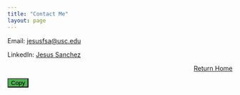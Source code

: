 ```yaml
---
title: "Contact Me"
layout: page 
---
```


Email: [jesusfsa@usc.edu](mailto:jesusfsa@usc.edu)

LinkedIn: [Jesus Sanchez](https://www.linkedin.com/in/jesus-sanchez1/)

<div style="text-align: right;">
  
  <a href="/index">Return Home</a>
  
</div>


<div style="position: relative;">
  <button 
    onclick="copyToClipboard('jesus')"
    class="copy-button"
    style="background-color: #4CAF50"
  >
    Copy
  </button>
</div>

<script>
  function copyTextToClipboard(text) {
    navigator.clipboard.writeText(text).then(function() {
      alert("Copied to clipboard: " + text);
    }).catch(function(err) {
      console.error("Failed to copy text: ", err);
    });
  }
</script>
